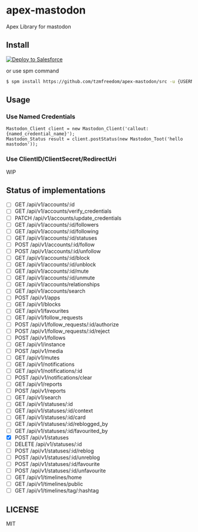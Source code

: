 # apex-mastodon

Apex Library for mastodon

## Install

<a href="https://githubsfdeploy.herokuapp.com?owner=tzmfreedom&repo=apex-mastodon">
  <img alt="Deploy to Salesforce" src="https://raw.githubusercontent.com/afawcett/githubsfdeploy/master/deploy.png">
</a>

or use spm command

```bash
$ spm install https://github.com/tzmfreedom/apex-mastodon/src -u {USERNAME} -p {PASSWORD}
```

## Usage

### Use Named Credentials

```apex
Mastodon_Client client = new Mastodon_Client('callout:{named_credential_name}');
Mastodon_Status result = client.postStatus(new Mastodon_Toot('hello mastodon'));
```
### Use ClientID/ClientSecret/RedirectUri

WIP


## Status of implementations

* [ ] GET /api/v1/accounts/:id
* [ ] GET /api/v1/accounts/verify_credentials
* [ ] PATCH /api/v1/accounts/update_credentials
* [ ] GET /api/v1/accounts/:id/followers
* [ ] GET /api/v1/accounts/:id/following
* [ ] GET /api/v1/accounts/:id/statuses
* [ ] POST /api/v1/accounts/:id/follow
* [ ] POST /api/v1/accounts/:id/unfollow
* [ ] GET /api/v1/accounts/:id/block
* [ ] GET /api/v1/accounts/:id/unblock
* [ ] GET /api/v1/accounts/:id/mute
* [ ] GET /api/v1/accounts/:id/unmute
* [ ] GET /api/v1/accounts/relationships
* [ ] GET /api/v1/accounts/search
* [ ] POST /api/v1/apps
* [ ] GET /api/v1/blocks
* [ ] GET /api/v1/favourites
* [ ] GET /api/v1/follow_requests
* [ ] POST /api/v1/follow_requests/:id/authorize
* [ ] POST /api/v1/follow_requests/:id/reject
* [ ] POST /api/v1/follows
* [ ] GET /api/v1/instance
* [ ] POST /api/v1/media
* [ ] GET /api/v1/mutes
* [ ] GET /api/v1/notifications
* [ ] GET /api/v1/notifications/:id
* [ ] POST /api/v1/notifications/clear
* [ ] GET /api/v1/reports
* [ ] POST /api/v1/reports
* [ ] GET /api/v1/search
* [ ] GET /api/v1/statuses/:id
* [ ] GET /api/v1/statuses/:id/context
* [ ] GET /api/v1/statuses/:id/card
* [ ] GET /api/v1/statuses/:id/reblogged_by
* [ ] GET /api/v1/statuses/:id/favourited_by
* [x] POST /api/v1/statuses
* [ ] DELETE /api/v1/statuses/:id
* [ ] POST /api/v1/statuses/:id/reblog
* [ ] POST /api/v1/statuses/:id/unreblog
* [ ] POST /api/v1/statuses/:id/favourite
* [ ] POST /api/v1/statuses/:id/unfavourite
* [ ] GET /api/v1/timelines/home
* [ ] GET /api/v1/timelines/public
* [ ] GET /api/v1/timelines/tag/:hashtag

## LICENSE

MIT
